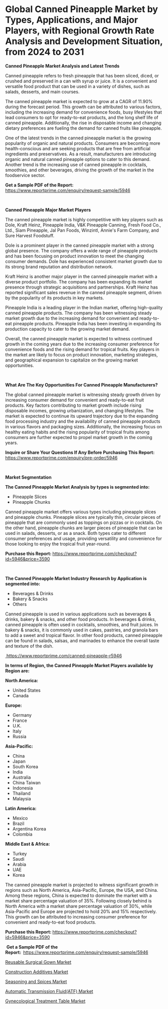 <p><h1>Global Canned Pineapple Market by Types, Applications, and Major Players, with Regional Growth Rate Analysis and Development Situation, from 2024 to 2031</h1></p><p><strong>Canned Pineapple Market Analysis and Latest Trends</strong></p>
<p><p>Canned pineapple refers to fresh pineapple that has been sliced, diced, or crushed and preserved in a can with syrup or juice. It is a convenient and versatile food product that can be used in a variety of dishes, such as salads, desserts, and main courses.</p><p>The canned pineapple market is expected to grow at a CAGR of 11.90% during the forecast period. This growth can be attributed to various factors, including the increasing demand for convenience foods, busy lifestyles that lead consumers to opt for ready-to-eat products, and the long shelf life of canned pineapple. Additionally, the rise in disposable income and changing dietary preferences are fueling the demand for canned fruits like pineapple.</p><p>One of the latest trends in the canned pineapple market is the growing popularity of organic and natural products. Consumers are becoming more health-conscious and are seeking products that are free from artificial ingredients and preservatives. As a result, manufacturers are introducing organic and natural canned pineapple options to cater to this demand. Another trend is the increasing use of canned pineapple in cocktails, smoothies, and other beverages, driving the growth of the market in the foodservice sector.</p></p>
<p><strong>Get a Sample PDF of the Report:&nbsp;</strong> <a href="https://www.reportprime.com/enquiry/request-sample/5946">https://www.reportprime.com/enquiry/request-sample/5946</a></p>
<p>&nbsp;</p>
<p><strong>Canned Pineapple Major Market Players</strong></p>
<p><p>The canned pineapple market is highly competitive with key players such as Dole, Kraft Heinz, Pineapple India, V&K Pineapple Canning, Fresh Food Co., Ltd., Siam Pineapple, Jal Pan Foods, Winzintl, Annie's Farm Company, and Sure Harvest Foodstuff. </p><p>Dole is a prominent player in the canned pineapple market with a strong global presence. The company offers a wide range of pineapple products and has been focusing on product innovation to meet the changing consumer demands. Dole has experienced consistent market growth due to its strong brand reputation and distribution network.</p><p>Kraft Heinz is another major player in the canned pineapple market with a diverse product portfolio. The company has been expanding its market presence through strategic acquisitions and partnerships. Kraft Heinz has reported significant sales revenue in the canned pineapple segment, driven by the popularity of its products in key markets.</p><p>Pineapple India is a leading player in the Indian market, offering high-quality canned pineapple products. The company has been witnessing steady market growth due to the increasing demand for convenient and ready-to-eat pineapple products. Pineapple India has been investing in expanding its production capacity to cater to the growing market demand.</p><p>Overall, the canned pineapple market is expected to witness continued growth in the coming years due to the increasing consumer preference for convenience foods and the rising demand for tropical fruits. Key players in the market are likely to focus on product innovation, marketing strategies, and geographical expansion to capitalize on the growing market opportunities.</p></p>
<p>&nbsp;</p>
<p><strong>What Are The Key Opportunities For Canned Pineapple Manufacturers?</strong></p>
<p><p>The global canned pineapple market is witnessing steady growth driven by increasing consumer demand for convenient and ready-to-eat fruit products. Key factors contributing to market growth include rising disposable incomes, growing urbanization, and changing lifestyles. The market is expected to continue its upward trajectory due to the expanding food processing industry and the availability of canned pineapple products in various flavors and packaging sizes. Additionally, the increasing focus on healthy eating habits and the rising popularity of tropical fruits among consumers are further expected to propel market growth in the coming years.</p></p>
<p><strong>Inquire or Share Your Questions If Any Before Purchasing This Report:</strong> <a href="https://www.reportprime.com/enquiry/pre-order/5946">https://www.reportprime.com/enquiry/pre-order/5946</a></p>
<p>&nbsp;</p>
<p><strong>Market Segmentation</strong></p>
<p><strong>The Canned Pineapple Market Analysis by types is segmented into:</strong></p>
<p><ul><li>Pineapple Slices</li><li>Pineapple Chunks</li></ul></p>
<p><p>Canned pineapple market offers various types including pineapple slices and pineapple chunks. Pineapple slices are typically thin, circular pieces of pineapple that are commonly used as toppings on pizzas or in cocktails. On the other hand, pineapple chunks are larger pieces of pineapple that can be used in salads, desserts, or as a snack. Both types cater to different consumer preferences and usage, providing versatility and convenience for those looking to enjoy the tropical fruit year-round.</p></p>
<p><strong>Purchase this Report:&nbsp;</strong><a href="https://www.reportprime.com/checkout?id=5946&price=3590">https://www.reportprime.com/checkout?id=5946&price=3590</a></p>
<p>&nbsp;</p>
<p><strong>The Canned Pineapple Market Industry Research by Application is segmented into:</strong></p>
<p><ul><li>Beverages & Drinks</li><li>Bakery & Snacks</li><li>Others</li></ul></p>
<p><p>Canned pineapple is used in various applications such as beverages & drinks, bakery & snacks, and other food products. In beverages & drinks, canned pineapple is often used in cocktails, smoothies, and fruit juices. In bakery & snacks, it is commonly used in cakes, pastries, and granola bars to add a sweet and tropical flavor. In other food products, canned pineapple can be found in salads, salsas, and marinades to enhance the overall taste and texture of the dish.</p></p>
<p><a href="https://www.reportprime.com/canned-pineapple-r5946">&nbsp;https://www.reportprime.com/canned-pineapple-r5946</a></p>
<p><strong>In terms of Region, the Canned Pineapple Market Players available by Region are:</strong></p>
<p>
    <p> <strong> North America: </strong>
        <ul>
            <li>United States</li>
            <li>Canada</li>
        </ul>
        </p> 
    <p> <strong> Europe: </strong>
        <ul>
            <li>Germany</li>
            <li>France</li>
            <li>U.K.</li>
            <li>Italy</li>
            <li>Russia</li>
        </ul>
        </p> 
    <p> <strong> Asia-Pacific: </strong>
        <ul>
            <li>China</li>
            <li>Japan</li>
            <li>South Korea</li>
            <li>India</li>
            <li>Australia</li>
            <li>China Taiwan</li>
            <li>Indonesia</li>
            <li>Thailand</li>
            <li>Malaysia</li>
        </ul>
        </p> 
    <p> <strong> Latin America: </strong>
        <ul>
            <li>Mexico</li>
            <li>Brazil</li>
            <li>Argentina Korea</li>
            <li>Colombia</li>
        </ul>
        </p> 
    <p> <strong> Middle East & Africa: </strong>
        <ul>
            <li>Turkey</li>
            <li>Saudi</li>
            <li>Arabia</li>
            <li>UAE</li>
            <li>Korea</li>
        </ul>
    </p>
    </p>
<p><p>The canned pineapple market is projected to witness significant growth in regions such as North America, Asia-Pacific, Europe, the USA, and China. Among these regions, China is expected to dominate the market with a market share percentage valuation of 35%. Following closely behind is North America with a market share percentage valuation of 30%, while Asia-Pacific and Europe are projected to hold 20% and 15% respectively. This growth can be attributed to increasing consumer preference for convenient and ready-to-eat food products.</p></p>
<p><strong>Purchase this Report: </strong><a href="https://www.reportprime.com/checkout?id=5946&price=3590">https://www.reportprime.com/checkout?id=5946&price=3590</a></p>
<p>&nbsp;<strong>Get a Sample PDF of the Report:&nbsp;&nbsp;</strong><a href="https://www.reportprime.com/enquiry/request-sample/5946">https://www.reportprime.com/enquiry/request-sample/5946</a></p>
<p><strong></strong></p>
<p><p><a href="https://issuu.com/reportprime-2/docs/reusable-surgical-gown-market-size-2030.pptx">Reusable Surgical Gown Market</a></p><p><a href="https://medium.com/@sofyanbudiaman1_67863/global-construction-additives-market-share-and-growth-opportunities-and-market-size-growing-with-a-d6b58ed9153e">Construction Additives Market</a></p><p><a href="https://github.com/amapolalg/Market-Research-Report-List-1/blob/main/seasoning-and-spices-market.md">Seasoning and Spices Market</a></p><p><a href="https://medium.com/@holtman5974/automatic-transmission-fluid-atf-market-size-growth-trends-statistics-forecasts-2024-2031-8cb5d2432911">Automatic Transmission Fluid(ATF) Market</a></p><p><a href="https://issuu.com/reportprime-2/docs/gynecological-treatment-table-market-size-2030.ppt">Gynecological Treatment Table Market</a></p></p>